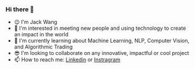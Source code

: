 ### Hi there 👋

<!--
**zefengw/zefengw** is a ✨ _special_ ✨ repository because its `README.md` (this file) appears on your GitHub profile.

Here are some ideas to get you started:

- 🔭 I’m currently working on ...
- 🌱 I’m currently learning ...
- 👯 I’m looking to collaborate on ...
- 🤔 I’m looking for help with ...
- 💬 Ask me about ...
- 📫 How to reach me: ...
- 😄 Pronouns: ...
- ⚡ Fun fact: ...
-->
- 😉 I'm Jack Wang
- 👀 I'm interested in meeting new people and using technology to create an impact in the world
- 🚀 I'm currently learning about Machine Learning, NLP, Computer Vision, and Algorithmic Trading
- 😎 I'm looking to collaborate on any innovative, impactful or cool project 
- 📫 How to reach me: [Linkedin](https://www.linkedin.com/in/zefengwang/) or [Instragram](https://www.instagram.com/ze__feng/)

